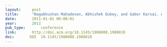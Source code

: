 ```yaml
---
layout:     post
title:      "Nagabhushan Mahadevan, Abhishek Dubey, and Gabor Karsai. Application of software health management techniques. In Proceedings of the 6th International Symposium on Software Engineering for Adaptive and Self-Managing Systems, SEAMS 2011, 1–10. Waikiki, Honolulu, HI, USA, 2011. ACM."
date:       2011-01-01 00:00:01
year:       2011
pub_type:       conference
link:       http://doi.acm.org/10.1145/1988008.1988010
doi:       DOI  10.1145/1988008.1988010
---
```

